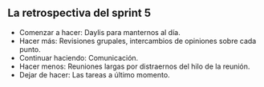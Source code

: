 ## La retrospectiva  del sprint 5
- Comenzar a hacer: Daylis para manternos al día.
- Hacer más: Revisiones grupales, intercambios de opiniones sobre cada punto.
- Continuar haciendo: Comunicación.
- Hacer menos: Reuniones largas por distraernos del hilo de la reunión.
- Dejar de hacer: Las tareas a último momento.

